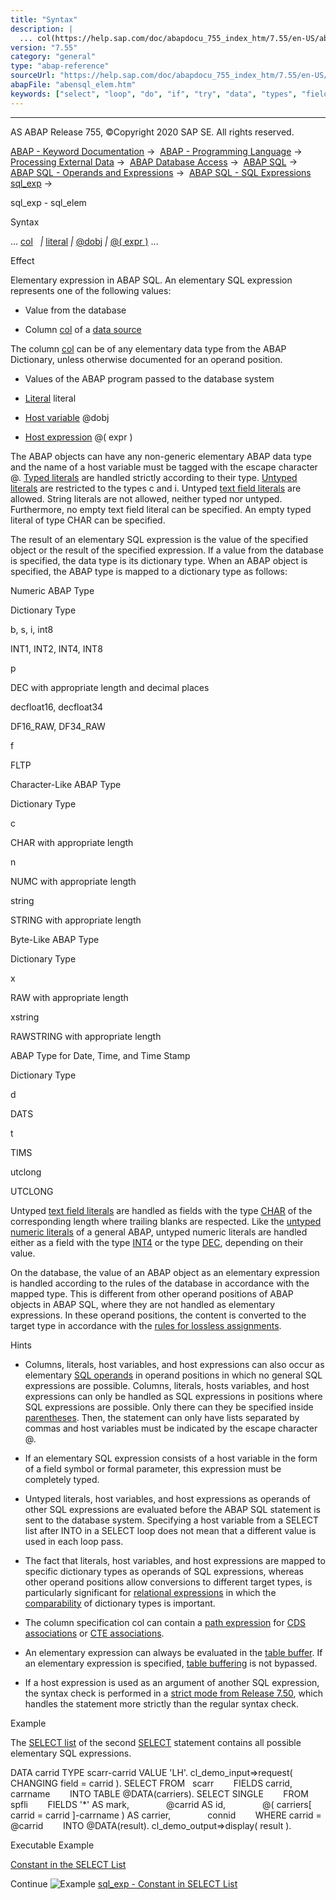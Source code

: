 ```yaml
---
title: "Syntax"
description: |
  ... col(https://help.sap.com/doc/abapdocu_755_index_htm/7.55/en-US/abenopen_sql_columns.htm)  literal(https://help.sap.com/doc/abapdocu_755_index_htm/7.55/en-US/abenabap_sql_literals.htm)  @dobj(https://help.sap.com/doc/abapdocu_755_index_htm/7.55/en-US/abenopen_sql_host_variables.htm)
version: "7.55"
category: "general"
type: "abap-reference"
sourceUrl: "https://help.sap.com/doc/abapdocu_755_index_htm/7.55/en-US/abensql_elem.htm"
abapFile: "abensql_elem.htm"
keywords: ["select", "loop", "do", "if", "try", "data", "types", "field-symbol", "abensql", "elem"]
---
```


* * *

AS ABAP Release 755, ©Copyright 2020 SAP SE. All rights reserved.

[ABAP - Keyword Documentation](https://help.sap.com/doc/abapdocu_755_index_htm/7.55/en-US/abenabap.htm) →  [ABAP - Programming Language](https://help.sap.com/doc/abapdocu_755_index_htm/7.55/en-US/abenabap_reference.htm) →  [Processing External Data](https://help.sap.com/doc/abapdocu_755_index_htm/7.55/en-US/abenabap_language_external_data.htm) →  [ABAP Database Access](https://help.sap.com/doc/abapdocu_755_index_htm/7.55/en-US/abenabap_sql.htm) →  [ABAP SQL](https://help.sap.com/doc/abapdocu_755_index_htm/7.55/en-US/abenopensql.htm) →  [ABAP SQL - Operands and Expressions](https://help.sap.com/doc/abapdocu_755_index_htm/7.55/en-US/abenopen_sql_operands.htm) →  [ABAP SQL - SQL Expressions sql\_exp](https://help.sap.com/doc/abapdocu_755_index_htm/7.55/en-US/abapsql_expr.htm) → 

sql\_exp - sql\_elem

Syntax

... [col](https://help.sap.com/doc/abapdocu_755_index_htm/7.55/en-US/abenopen_sql_columns.htm)
  *|* [literal](https://help.sap.com/doc/abapdocu_755_index_htm/7.55/en-US/abenabap_sql_literals.htm) *|* [@dobj](https://help.sap.com/doc/abapdocu_755_index_htm/7.55/en-US/abenopen_sql_host_variables.htm) *|* [@( expr )](https://help.sap.com/doc/abapdocu_755_index_htm/7.55/en-US/abenopen_sql_host_expressions.htm) ...

Effect

Elementary expression in ABAP SQL. An elementary SQL expression represents one of the following values:

-   Value from the database

-   Column [col](https://help.sap.com/doc/abapdocu_755_index_htm/7.55/en-US/abenopen_sql_columns.htm) of a [data source](https://help.sap.com/doc/abapdocu_755_index_htm/7.55/en-US/abapselect_data_source.htm)

The column [col](https://help.sap.com/doc/abapdocu_755_index_htm/7.55/en-US/abenopen_sql_columns.htm) can be of any elementary data type from the ABAP Dictionary, unless otherwise documented for an operand position.

-   Values of the ABAP program passed to the database system

-   [Literal](https://help.sap.com/doc/abapdocu_755_index_htm/7.55/en-US/abenabap_sql_literals.htm) literal

-   [Host variable](https://help.sap.com/doc/abapdocu_755_index_htm/7.55/en-US/abenopen_sql_host_variables.htm) @dobj

-   [Host expression](https://help.sap.com/doc/abapdocu_755_index_htm/7.55/en-US/abenopen_sql_host_expressions.htm) @( expr )

The ABAP objects can have any non-generic elementary ABAP data type and the name of a host variable must be tagged with the escape character @. [Typed literals](https://help.sap.com/doc/abapdocu_755_index_htm/7.55/en-US/abenabap_sql_typed_literals.htm) are handled strictly according to their type. [Untyped literals](https://help.sap.com/doc/abapdocu_755_index_htm/7.55/en-US/abenabap_sql_untyped_literals.htm) are restricted to the types c and i. Untyped [text field literals](https://help.sap.com/doc/abapdocu_755_index_htm/7.55/en-US/abentext_field_literal_glosry.htm "Glossary Entry") are allowed. String literals are not allowed, neither typed nor untyped. Furthermore, no empty text field literal can be specified. An empty typed literal of type CHAR can be specified.

The result of an elementary SQL expression is the value of the specified object or the result of the specified expression. If a value from the database is specified, the data type is its dictionary type. When an ABAP object is specified, the ABAP type is mapped to a dictionary type as follows:

Numeric ABAP Type

Dictionary Type

b, s, i, int8

INT1, INT2, INT4, INT8

p

DEC with appropriate length and decimal places

decfloat16, decfloat34

DF16\_RAW, DF34\_RAW

f

FLTP

Character-Like ABAP Type

Dictionary Type

c

CHAR with appropriate length

n

NUMC with appropriate length

string

STRING with appropriate length

Byte-Like ABAP Type

Dictionary Type

x

RAW with appropriate length

xstring

RAWSTRING with appropriate length

ABAP Type for Date, Time, and Time Stamp

Dictionary Type

d

DATS

t

TIMS

utclong

UTCLONG

Untyped [text field literals](https://help.sap.com/doc/abapdocu_755_index_htm/7.55/en-US/abentext_field_literal_glosry.htm "Glossary Entry") are handled as fields with the type [CHAR](https://help.sap.com/doc/abapdocu_755_index_htm/7.55/en-US/abenddic_builtin_types.htm) of the corresponding length where trailing blanks are respected. Like the [untyped numeric literals](https://help.sap.com/doc/abapdocu_755_index_htm/7.55/en-US/abenuntyped_number_literals.htm) of a general ABAP, untyped numeric literals are handled either as a field with the type [INT4](https://help.sap.com/doc/abapdocu_755_index_htm/7.55/en-US/abenddic_builtin_types.htm) or the type [DEC](https://help.sap.com/doc/abapdocu_755_index_htm/7.55/en-US/abenddic_builtin_types.htm), depending on their value.

On the database, the value of an ABAP object as an elementary expression is handled according to the rules of the database in accordance with the mapped type. This is different from other operand positions of ABAP objects in ABAP SQL, where they are not handled as elementary expressions. In these operand positions, the content is converted to the target type in accordance with the [rules for lossless assignments](https://help.sap.com/doc/abapdocu_755_index_htm/7.55/en-US/abapmove_exact.htm).

Hints

-   Columns, literals, host variables, and host expressions can also occur as elementary [SQL operands](https://help.sap.com/doc/abapdocu_755_index_htm/7.55/en-US/abensql_operands.htm) in operand positions in which no general SQL expressions are possible. Columns, literals, hosts variables, and host expressions can only be handled as SQL expressions in positions where SQL expressions are possible. Only there can they be specified inside [parentheses](https://help.sap.com/doc/abapdocu_755_index_htm/7.55/en-US/abensql_exp_parentheses.htm). Then, the statement can only have lists separated by commas and host variables must be indicated by the escape character @.

-   If an elementary SQL expression consists of a host variable in the form of a field symbol or formal parameter, this expression must be completely typed.

-   Untyped literals, host variables, and host expressions as operands of other SQL expressions are evaluated before the ABAP SQL statement is sent to the database system. Specifying a host variable from a SELECT list after INTO in a SELECT loop does not mean that a different value is used in each loop pass.

-   The fact that literals, host variables, and host expressions are mapped to specific dictionary types as operands of SQL expressions, whereas other operand positions allow conversions to different target types, is particularly significant for [relational expressions](https://help.sap.com/doc/abapdocu_755_index_htm/7.55/en-US/abenosql_expr_logexp.htm) in which the [comparability](https://help.sap.com/doc/abapdocu_755_index_htm/7.55/en-US/abenwhere_logexp_compare_types.htm) of dictionary types is important.

-   The column specification col can contain a [path expression](https://help.sap.com/doc/abapdocu_755_index_htm/7.55/en-US/abenopen_sql_path.htm) for [CDS associations](https://help.sap.com/doc/abapdocu_755_index_htm/7.55/en-US/abencds_association_glosry.htm "Glossary Entry") or [CTE associations](https://help.sap.com/doc/abapdocu_755_index_htm/7.55/en-US/abencte_association_glosry.htm "Glossary Entry").

-   An elementary expression can always be evaluated in the [table buffer](https://help.sap.com/doc/abapdocu_755_index_htm/7.55/en-US/abentable_buffer_glosry.htm "Glossary Entry"). If an elementary expression is specified, [table buffering](https://help.sap.com/doc/abapdocu_755_index_htm/7.55/en-US/abentable_buffering_glosry.htm "Glossary Entry") is not bypassed.

-   If a host expression is used as an argument of another SQL expression, the syntax check is performed in a [strict mode from Release 7.50](https://help.sap.com/doc/abapdocu_755_index_htm/7.55/en-US/abenopensql_strict_mode_750.htm), which handles the statement more strictly than the regular syntax check.

Example

The [SELECT list](https://help.sap.com/doc/abapdocu_755_index_htm/7.55/en-US/abapselect_list.htm) of the second [SELECT](https://help.sap.com/doc/abapdocu_755_index_htm/7.55/en-US/abapselect.htm) statement contains all possible elementary SQL expressions.

DATA carrid TYPE scarr-carrid VALUE 'LH'.
cl\_demo\_input=>request( CHANGING field = carrid ).
SELECT FROM   scarr
       FIELDS carrid, carrname
       INTO TABLE @DATA(carriers).
SELECT SINGLE
       FROM   spfli
       FIELDS '\*' AS mark,
              @carrid AS id,
              @( carriers\[ carrid = carrid \]-carrname ) AS carrier,
              connid
       WHERE carrid = @carrid
       INTO @DATA(result).
cl\_demo\_output=>display( result ).

Executable Example

[Constant in the SELECT List](https://help.sap.com/doc/abapdocu_755_index_htm/7.55/en-US/abensql_expr_literal_abexa.htm)

Continue
![Example](exa.gif "Example") [sql\_exp - Constant in SELECT List](https://help.sap.com/doc/abapdocu_755_index_htm/7.55/en-US/abensql_expr_literal_abexa.htm)
